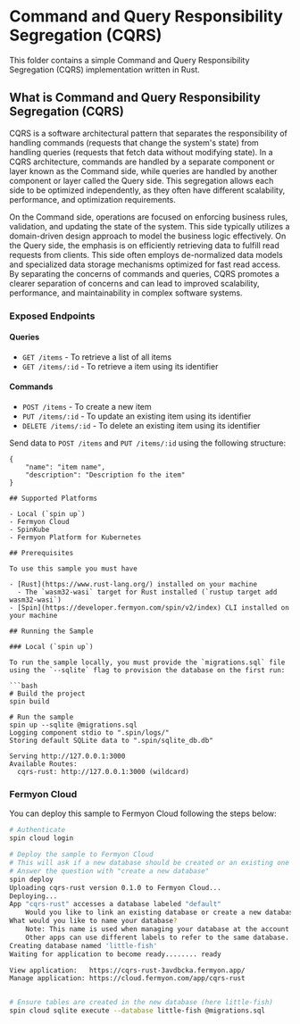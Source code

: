 # Command and Query Responsibility Segregation (CQRS)

This folder contains a simple Command and Query Responsibility Segregation (CQRS) implementation written in Rust.

## What is Command and Query Responsibility Segregation (CQRS)

CQRS is a software architectural pattern that separates the responsibility of handling commands (requests that change the system's state) from handling queries (requests that fetch data without modifying state). In a CQRS architecture, commands are handled by a separate component or layer known as the Command side, while queries are handled by another component or layer called the Query side. This segregation allows each side to be optimized independently, as they often have different scalability, performance, and optimization requirements.

On the Command side, operations are focused on enforcing business rules, validation, and updating the state of the system. This side typically utilizes a domain-driven design approach to model the business logic effectively. On the Query side, the emphasis is on efficiently retrieving data to fulfill read requests from clients. This side often employs de-normalized data models and specialized data storage mechanisms optimized for fast read access. By separating the concerns of commands and queries, CQRS promotes a clearer separation of concerns and can lead to improved scalability, performance, and maintainability in complex software systems.

### Exposed Endpoints 

#### Queries 
- `GET /items` - To retrieve a list of all items
- `GET /items/:id` - To retrieve a item using its identifier
  
#### Commands 
- `POST /items` - To create a new item
- `PUT /items/:id` - To update an existing item using its identifier
- `DELETE /items/:id` - To delete an existing item using its identifier

Send data to `POST /items` and `PUT /items/:id` using the following structure:

```jsonc
{
    "name": "item name",
    "description": "Description fo the item"
}

## Supported Platforms

- Local (`spin up`)
- Fermyon Cloud
- SpinKube
- Fermyon Platform for Kubernetes

## Prerequisites

To use this sample you must have

- [Rust](https://www.rust-lang.org/) installed on your machine
  - The `wasm32-wasi` target for Rust installed (`rustup target add wasm32-wasi`)
- [Spin](https://developer.fermyon.com/spin/v2/index) CLI installed on your machine

## Running the Sample

### Local (`spin up`)

To run the sample locally, you must provide the `migrations.sql` file using the `--sqlite` flag to provision the database on the first run:

```bash
# Build the project
spin build

# Run the sample
spin up --sqlite @migrations.sql
Logging component stdio to ".spin/logs/"
Storing default SQLite data to ".spin/sqlite_db.db"

Serving http://127.0.0.1:3000
Available Routes:
  cqrs-rust: http://127.0.0.1:3000 (wildcard)
```

### Fermyon Cloud

You can deploy this sample to Fermyon Cloud following the steps below:

```bash
# Authenticate
spin cloud login

# Deploy the sample to Fermyon Cloud
# This will ask if a new database should be created or an existing one should be used
# Answer the question with "create a new database"
spin deploy
Uploading cqrs-rust version 0.1.0 to Fermyon Cloud...
Deploying...
App "cqrs-rust" accesses a database labeled "default"
    Would you like to link an existing database or create a new database?: Create a new database and link the app to it
What would you like to name your database?
    Note: This name is used when managing your database at the account level. The app "cqrs-rust" will refer to this database by the label "default".
    Other apps can use different labels to refer to the same database.: little-fish
Creating database named 'little-fish'
Waiting for application to become ready........ ready

View application:   https://cqrs-rust-3avdbcka.fermyon.app/
Manage application: https://cloud.fermyon.com/app/cqrs-rust


# Ensure tables are created in the new database (here little-fish)
spin cloud sqlite execute --database little-fish @migrations.sql
```